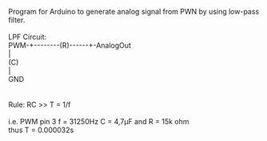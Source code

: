 Program for Arduino to generate analog signal from PWN by using low-pass filter.<br/>
<br/>
LPF Circuit:<br/>
PWM-+--------(R)------+-AnalogOut<br/>
				|<br/>
			   (C)<br/>
				|<br/>
			   GND<br/>
<br/>
<br/>
Rule: RC >> T = 1/f	<br/>				
i.e. PWM pin 3 f = 31250Hz C = 4,7μF and R = 15k ohm<br/>
thus T = 0.000032s<br/>